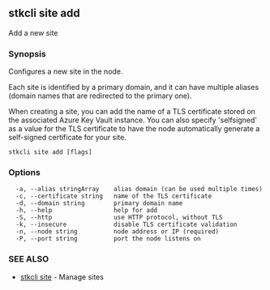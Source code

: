 ## stkcli site add

Add a new site

### Synopsis

Configures a new site in the node.

Each site is identified by a primary domain, and it can have multiple aliases (domain names that are redirected to the primary one).

When creating a site, you can add the name of a TLS certificate stored on the associated Azure Key Vault instance. You can also specify 'selfsigned' as a value for the TLS certificate to have the node automatically generate a self-signed certificate for your site.


```
stkcli site add [flags]
```

### Options

```
  -a, --alias stringArray    alias domain (can be used multiple times)
  -c, --certificate string   name of the TLS certificate
  -d, --domain string        primary domain name
  -h, --help                 help for add
  -S, --http                 use HTTP protocol, without TLS
  -k, --insecure             disable TLS certificate validation
  -n, --node string          node address or IP (required)
  -P, --port string          port the node listens on
```

### SEE ALSO

* [stkcli site](stkcli_site.md)	 - Manage sites

